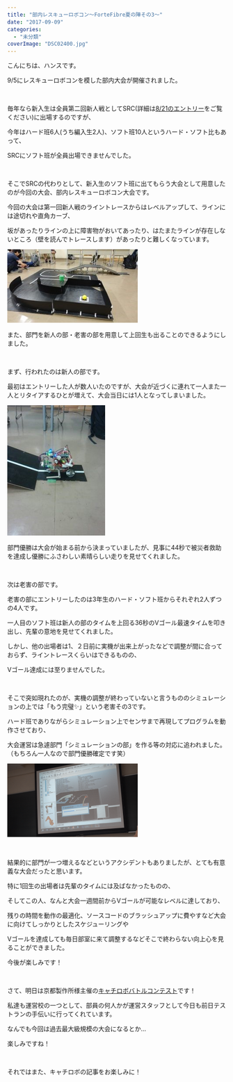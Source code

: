 ```yaml
---
title: "部内レスキューロボコン〜ForteFibre夏の陣その3〜"
date: "2017-09-09"
categories: 
  - "未分類"
coverImage: "DSC02400.jpg"
---
```


こんにちは、ハンスです。

9/5にレスキューロボコンを模した部内大会が開催されました。

 

毎年なら新入生は全員第二回新人戦としてSRC(詳細は[8/21のエントリー](https://www.fortefibre.net/blog/?p=2892)をご覧ください)に出場するのですが、

今年はハード班6人(うち編入生2人)、ソフト班10人というハード・ソフト比もあって、

SRCにソフト班が全員出場できませんでした。

 

そこでSRCの代わりとして、新入生のソフト班に出てもらう大会として用意したのが今回の大会、部内レスキューロボコン大会です。

今回の大会は第一回新人戦のライントレースからはレベルアップして、ラインには途切れや直角カーブ、

坂があったりラインの上に障害物がおいてあったり、はたまたラインが存在しないところ（壁を読んでトレースします）があったりと難しくなっています。

[![](images/DSC02400-300x169.jpg)](http://www.fortefibre.net/blog/wp-content/uploads/2017/09/DSC02400.jpg)

また、部門を新人の部・老害の部を用意して上回生も出ることのできるようにしました。

 

まず、行われたのは新人の部です。

最初はエントリーした人が数人いたのですが、大会が近づくに連れて一人また一人とリタイアするひとが増えて、大会当日には1人となってしまいました。

[![](images/f7ff3d71d196c0fd12e7a68a61366fe0-225x300.jpg)](http://www.fortefibre.net/blog/wp-content/uploads/2017/09/f7ff3d71d196c0fd12e7a68a61366fe0.jpg)

部門優勝は大会が始まる前から決まっていましたが、見事に44秒で被災者救助を達成し優勝にふさわしい素晴らしい走りを見せてくれました。

 

次は老害の部です。

老害の部にエントリーしたのは3年生のハード・ソフト班からそれぞれ2人ずつの4人です。

一人目のソフト班は新人の部のタイムを上回る36秒のVゴール最速タイムを叩き出し、先輩の意地を見せてくれました。

しかし、他の出場者は1、２日前に実機が出来上がったなどで調整が間に合っておらず、ライントレースくらいはできるものの、

Vゴール達成には至りませんでした。

 

そこで突如現れたのが、実機の調整が終わっていないと言うもののシミュレーションの上では「もう完璧✨」という老害その3です。

ハード班でありながらシミュレーション上でセンサまで再現してプログラムを動作させており、

大会運営は急遽部門「シミュレーションの部」を作る等の対応に追われました。（もちろん一人なので部門優勝確定です笑）

[![](images/Screenshot-from-2017-09-09-12-12-40-300x169.png)](http://www.fortefibre.net/blog/wp-content/uploads/2017/09/Screenshot-from-2017-09-09-12-12-40.png)

 

結果的に部門が一つ増えるなどというアクシデントもありましたが、とても有意義な大会だったと思います。

特に1回生の出場者は先輩のタイムには及ばなかったものの、

そしてこの人、なんと大会一週間前からVゴールが可能なレベルに達しており、

残りの時間を動作の最適化、ソースコードのブラッシュアップに費やすなど大会に向けてしっかりとしたスケジューリングや

Vゴールを達成しても毎日部室に来て調整するなどそこで終わらない向上心を見ることができました。

今後が楽しみです！

 

さて、明日は京都製作所様主催の[キャチロボバトルコンテスト](http://catchrobo.net/)です！

私達も運営校の一つとして、部員の何人かが運営スタッフとして今日も前日テストランの手伝いに行ってくれています。

なんでも今回は過去最大級規模の大会になるとか...

楽しみですね！

 

それではまた、キャチロボの記事をお楽しみに！
